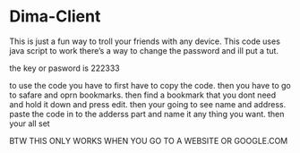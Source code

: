 # Dima-Client
This is just a fun way to troll your friends with any device. This code uses java script to work there’s a way to change the password and ill put a tut.

the key or pasword is 222333

to use the code you have to first have to copy the code.
then you have to go to safare and oprn bookmarks.
then find a bookmark that you dont need and hold it down and press edit.
then your going to see name and address. 
paste the code in to the adderss part and name it any thing you want.
then your all set 

BTW THIS ONLY WORKS WHEN YOU GO TO A WEBSITE OR GOOGLE.COM
